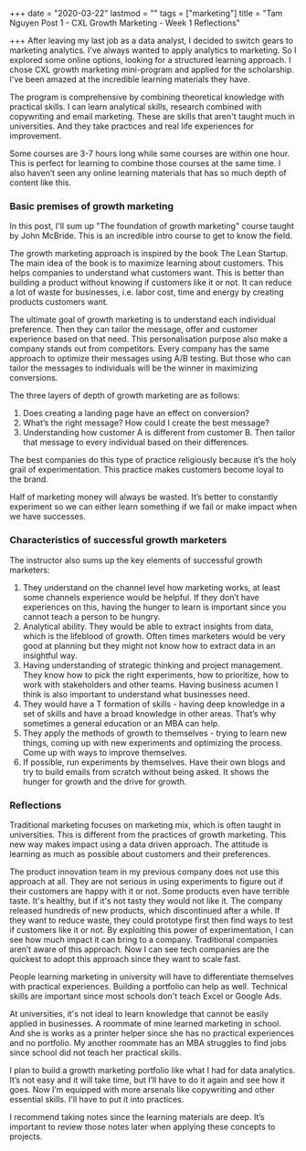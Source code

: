 +++
date = "2020-03-22"
lastmod = ""
tags = ["marketing"]
title = "Tam Nguyen Post 1 - CXL Growth Marketing - Week 1 Reflections"

+++
After leaving my last job as a data analyst, I decided to switch gears to marketing analytics. I've always wanted to apply analytics to marketing. So I explored some online options, looking for a structured learning approach. I chose CXL growth marketing mini-program and applied for the scholarship. I've been amazed at the incredible learning materials they have.

The program is comprehensive by combining theoretical knowledge with practical skills. I can learn analytical skills, research combined with copywriting and email marketing. These are skills that aren't taught much in universities. And they take practices and real life experiences for improvement.

Some courses are 3-7 hours long while some courses are within one hour. This is perfect for learning to combine those courses at the same time. I also haven’t seen any online learning materials that has so much depth of content like this. 

### Basic premises of growth marketing

In this post, I'll sum up "The foundation of growth marketing" course taught by John McBride. This is an incredible intro course to get to know the field.

The growth marketing approach is inspired by the book The Lean Startup. The main idea of the book is to maximize learning about customers. This helps companies to understand what customers want. This is better than building a product without knowing if customers like it or not. It can reduce a lot of waste for businesses, i.e. labor cost, time and energy by creating products customers want.

The ultimate goal of growth marketing is to understand each individual preference. Then they can tailor the message, offer and customer experience based on that need. This personalisation purpose also make a company stands out from competitors. Every company has the same approach to optimize their messages using A/B testing. But those who can tailor the messages to individuals will be the winner in maximizing conversions.

The three layers of depth of growth marketing are as follows:

1. Does creating a landing page have an effect on conversion?
2. What’s the right message? How could I create the best message?
3. Understanding how customer A is different from customer B. Then tailor that message to every individual based on their differences.

The best companies do this type of practice religiously because it’s the holy grail of experimentation. This practice makes customers become loyal to the brand.

Half of marketing money will always be wasted. It’s better to constantly experiment so we can either learn something if we fail or make impact when we have successes.

### Characteristics of successful growth marketers

The instructor also sums up the key elements of successful growth marketers:

1. They understand on the channel level how marketing works, at least some channels experience would be helpful. If they don’t have experiences on this, having the hunger to learn is important since you cannot teach a person to be hungry.
2. Analytical ability. They would be able to extract insights from data, which is the lifeblood of growth. Often times marketers would be very good at planning but they might not know how to extract data in an insightful way.
3. Having understanding of strategic thinking and project management. They know how to pick the right experiments, how to prioritize, how to work with stakeholders and other teams. Having business acumen I think is also important to understand what businesses need.
4. They would have a T formation of skills - having deep knowledge in a set of skills and have a broad knowledge in other areas. That’s why sometimes a general education or an MBA can help.
5. They apply the methods of growth to themselves - trying to learn new things, coming up with new experiments and optimizing the process. Come up with ways to improve themselves.
6. If possible, run experiments by themselves. Have their own blogs and try to build emails from scratch without being asked. It shows the hunger for growth and the drive for growth.

### Reflections

Traditional marketing focuses on marketing mix, which is often taught in universities. This is different from the practices of growth marketing. This new way makes impact using a data driven approach. The attitude is learning as much as possible about customers and their preferences.

The product innovation team in my previous company does not use this approach at all. They are not serious in using experiments to figure out if their customers are happy with it or not. Some products even have terrible taste. It's healthy, but if it's not tasty they would not like it. The company released hundreds of new products, which discontinued after a while. If they want to reduce waste, they could prototype first then find ways to test if customers like it or not. By exploiting this power of experimentation, I can see how much impact it can bring to a company. Traditional companies aren’t aware of this approach. Now I can see tech companies are the quickest to adopt this approach since they want to scale fast.

People learning marketing in university will have to differentiate themselves with practical experiences. Building a portfolio can help as well. Technical skills are important since most schools don't teach Excel or Google Ads.

At universities, it's not ideal to learn knowledge that cannot be easily applied in businesses. A roommate of mine learned marketing in school. And she is works as a printer helper since she has no practical experiences and no portfolio. My another roommate has an MBA struggles to find jobs since school did not teach her practical skills.

I plan to build a growth marketing portfolio like what I had for data analytics. It’s not easy and it will take time, but I’ll have to do it again and see how it goes. Now I’m equipped with more arsenals like copywriting and other essential skills. I'll have to put it into practices.

I recommend taking notes since the learning materials are deep. It’s important to review those notes later when applying these concepts to projects.